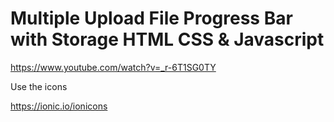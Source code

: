 # Multiple Upload File Progress Bar with Storage HTML CSS & Javascript

https://www.youtube.com/watch?v=_r-6T1SG0TY


Use the icons

https://ionic.io/ionicons
